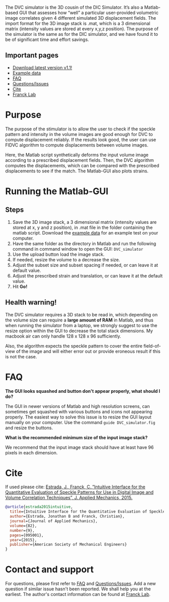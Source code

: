 The DVC simulator is the 3D cousin of the DIC Simulator. It’s also a Matlab-based GUI that assesses how “well” a particular user-provided volumetric image correlates given 4 different simulated 3D displacement fields. The import format for the 3D image stack is .mat, which is a 3 dimensional matrix (intensity values are stored at every x,y,z position). The purpose of the simulator is the same as for the DIC simulator, and we have found it to be of significant time and effort savings.

## Important pages
* [Download latest version v1.1!](https://github.com/FranckLab/DVC-Simulator/releases)
* [Example data](https://app.globus.org/file-manager?origin_id=86401693-5974-4013-b498-eb4484e08eb4&origin_path=%2FFranckLab%2FDVC-Simulator_example%2F)
* [FAQ](https://github.com/FranckLab/DVC-Simulator/blob/master/README.md#faq)
* [Questions/Issues](https://github.com/FranckLab/DVC-Simulator/issues)
* [Cite](https://github.com/FranckLab/DVC-Simulator/blob/master/README.md#cite)
* [Franck Lab](http://franck.engin.brown.edu)

# Purpose
The purpose of the stimulator is to allow the user to check if the speckle pattern and intensity in the volume images are good enough for DVC to compute displacement reliably. If the results look good, the user can use FIDVC algorithm to compute displacements between volume images. 

Here, the Matlab script synthetically deforms the input volume image according to a prescribed displacement fields. Then, the DVC algorithm computes the displacements, which can be compared with the prescribed displacements to see if the match. The Matlab-GUI also plots strains. 

# Running the Matlab-GUI

## Steps
1. Save the 3D image stack, a 3 dimensional matrix (intensity values are stored at x, y and z position), in .mat file in the folder containing the matlab script. Download the [example data](https://app.globus.org/file-manager?origin_id=86401693-5974-4013-b498-eb4484e08eb4&origin_path=%2FFranckLab%2FDVC-Simulator_example%2F) for an example test on your computer. 
2. Have the same folder as the directory in Matlab and run the following command in command window to open the GUI: `DVC_simulator`
3. Use the upload button load the image stack.
4. If needed, resize the volume to a decrease the size. 
5. Adjust the subset size and subset spacing if needed, or can leave it at default value.
6. Adjust the prescribed strain and translation, or can leave it at the default value.  
7. Hit **Go!**

## Health warning!
The DVC simulator requires a 3D stack to be read in, which depending on the volume size can require a **large amount of RAM** in Matlab, and thus when running the simulator from a laptop, we strongly suggest to use the resize option within the GUI to decrease the total stack dimensions. My macbook air can only handle 128 x 128 x 96 sufficiently. 

Also, the algorithm expects the speckle pattern to cover the entire field-of-view of the image and will either error out or provide eroneous result if this is not the case.

# FAQ
**The GUI looks squashed and button don't appear properly, what should I do?**

The GUI in newer versions of Matlab and high resolution screens, can sometimes get squashed with various buttons and icons not appearing properly. The easiest way to solve this issue is to resize the GUI layout manually on your computer. Use the command `guide DVC_simulator.fig` and resize the buttons.


**What is the recommended minimum size of the input image stack?**

We recommend that the input image stack should have at least have 96 pixels in each dimension. 


# Cite
If used please cite:
[Estrada, J., Franck, C.,”Intuitive Interface for the Quantitative Evaluation of Speckle Patterns for Use in Digital Image and Volume Correlation Techniques”, J. Applied Mechanics, 2015.](https://appliedmechanics.asmedigitalcollection.asme.org/article.aspx?articleid=2336782)

```bibtex
@article{estrada2015intuitive,
  title={Intuitive Interface for the Quantitative Evaluation of Speckle Patterns for Use in Digital Image and Volume Correlation Techniques},
  author={Estrada, Jonathan B and Franck, Christian},
  journal={Journal of Applied Mechanics},
  volume={82},
  number={9},
  pages={095001},
  year={2015},
  publisher={American Society of Mechanical Engineers}
}
```


# Contact and support
For questions, please first refer to [FAQ](https://github.com/FranckLab/DVC-Simulator#FAQ) and [Questions/Issues](https://github.com/FranckLab/DVC-Simulator/issues). Add a new question if similar issue hasn't been reported. We shall help you at the earliest. The author's contact information can be found at [Franck Lab](http://franck.engin.brown.edu).



